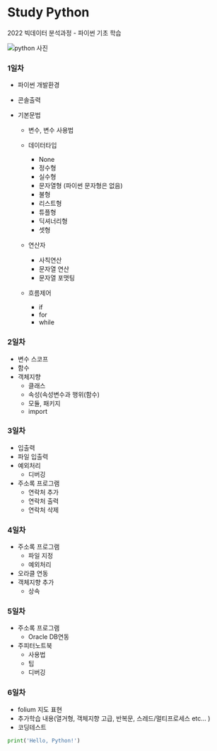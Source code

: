 # Study Python
2022 빅데이터 분석과정 - 파이썬 기초 학습

![python 사진](https://upload.wikimedia.org/wikipedia/commons/thumb/f/f8/Python_logo_and_wordmark.svg/1280px-Python_logo_and_wordmark.svg.png)


### 1일차
 - 파이썬 개발환경
 
 - 콘솔출력

 - 기본문법
    - 변수, 변수 사용법

    - 데이터타입
        - None
        - 정수형
        - 실수형
        - 문자열형 (파이썬 문자형은 없음)
        - 불형
        - 리스트형
        - 튜플형
        - 딕셔너리형
        - 셋형

    - 연산자
        - 사칙연산
        - 문자열 연산
        - 문자열 포맷팅

    - 흐름제어
        - if
        - for
        - while

### 2일차
 - 변수 스코프
 - 함수
 - 객체지향
    - 클래스
    - 속성(속성변수과 행위(함수)
    - 모듈, 패키지
    - import

### 3일차
- 입출력
- 파일 입출력
- 예외처리 
    - 디버깅
- 주소록 프로그램
    - 연락처 추가
    - 연락처 출력
    - 연락처 삭제

### 4일차
- 주소록 프로그램
    - 파일 지정
    - 예외처리
- 오라클 연동
- 객체지향 추가
    - 상속

### 5일차
- 주소록 프로그램
    - Oracle DB연동
- 주피터노트북
    - 사용법
    - 팁
    - 디버깅

### 6일차
- folium 지도 표현
- 추가학습 내용(열거형, 객체지향 고급, 반복문, 스레드/멀티프로세스 etc... )
- 코딩테스트


```python
print('Hello, Python!')
```
